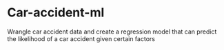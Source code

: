# Car-accident-ml
Wrangle car accident data and create a regression model that can predict the likelihood of a car accident given certain factors
